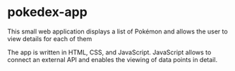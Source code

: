 # pokedex-app

This small web application displays a list of Pokémon and allows the user to view details for each of them

The app is written in HTML, CSS, and JavaScript. JavaScript allows to connect an external API and enables the viewing of data points in detail.
